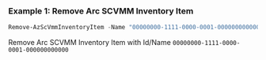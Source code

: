 ### Example 1: Remove Arc SCVMM Inventory Item
```powershell
Remove-AzScVmmInventoryItem -Name "00000000-1111-0000-0001-000000000000" -ResourceGroupName "test-rg-01" -SubscriptionId "00000000-aaaa-0000-bbbb-000000000000" -VmmServerName "test-vmmserver-01"
```

Remove Arc SCVMM Inventory Item with Id/Name `00000000-1111-0000-0001-000000000000`